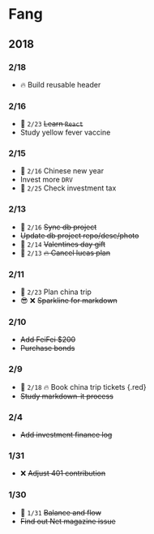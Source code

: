 # Fang

## 2018

### 2/18

- :fire: Build reusable header

### 2/16

- :date: `2/23` ~~Learn `React`~~
- Study yellow fever vaccine

### 2/15

- :date: `2/16` Chinese new year
- Invest more `DRV`
- :date: `2/25` Check investment tax

### 2/13

- :date: `2/16` ~~Sync db project~~
- ~~Update db project repo/desc/photo~~
- :date: `2/14` ~~Valentines day gift~~
- :date: `2/13` ~~:fire: Cancel lucas plan~~

### 2/11

- :date: `2/23` Plan china trip
- :sunglasses: :x: ~~Sparkline for markdown~~

### 2/10

- ~~Add FeiFei $200~~
- ~~Purchase bonds~~

### 2/9 

- :date: `2/18` :fire: Book china trip tickets {.red}
- ~~Study markdown-it process~~

### 2/4

- ~~Add investment finance log~~

### 1/31

- :x: ~~Adjust 401 contribution~~

### 1/30

- :date: `1/31` ~~Balance and flow~~
- ~~Find out Net magazine issue~~
